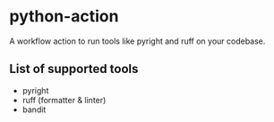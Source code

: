 # python-action

A workflow action to run tools like pyright and ruff on your codebase.

## List of supported tools
- pyright
- ruff (formatter & linter)
- bandit